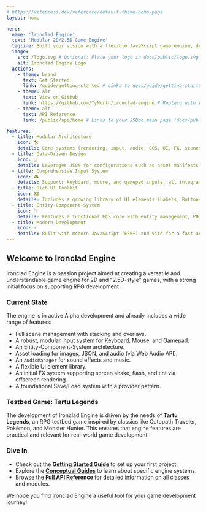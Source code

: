 ```yaml
---
# https://vitepress.dev/reference/default-theme-home-page
layout: home

hero:
  name: 'Ironclad Engine'
  text: 'Modular 2D/2.5D Game Engine'
  tagline: Build your vision with a flexible JavaScript game engine, designed for extensibility and data-driven development.
  image:
    src: /logo.svg # Optional: Place your logo in docs/public/logo.svg
    alt: Ironclad Engine Logo
  actions:
    - theme: brand
      text: Get Started
      link: /guide/getting-started # Links to docs/guide/getting-started.md
    - theme: alt
      text: View on GitHub
      link: https://github.com/TyNorth/ironclad-engine # Replace with your actual GitHub repo link
    - theme: alt
      text: API Reference
      link: /public/api/home # Links to your JSDoc main page (docs/public/api/index.html) or your VitePress API landing page (docs/api/index.md)

features:
  - title: Modular Architecture
    icon: 🛠️
    details: Core systems (rendering, input, audio, ECS, UI, FX, scenes, assets, save/load) are designed as distinct modules, promoting flexibility and maintainability.
  - title: Data-Driven Design
    icon: 📄
    details: Leverages JSON for configurations such as asset manifests and entity prefabs, simplifying content management and iteration.
  - title: Comprehensive Input System
    icon: 🎮
    details: Supports keyboard, mouse, and gamepad inputs, all integrated into a versatile action mapping system for flexible control schemes.
  - title: Rich UI Toolkit
    icon: 🖼️
    details: Includes a growing library of UI elements (Labels, Buttons, Checkboxes, Panels, ValueBars, Sliders, etc.) built on a base element class.
  - title: Entity-Component-System
    icon: 🧩
    details: Features a functional ECS core with entity management, POJO components, systems, and prefab instantiation for scalable game logic.
  - title: Modern Development
    icon: ⚡
    details: Built with modern JavaScript (ES6+) and Vite for a fast and efficient development experience, complemented by JSDoc for API documentation.
---
```


## Welcome to Ironclad Engine

Ironclad Engine is a passion project aimed at creating a versatile and understandable game engine for 2D and "2.5D-style" games, with a strong initial focus on supporting RPG development.

### Current State

The engine is in active Alpha development and already includes a wide range of features:

- Full scene management with stacking and overlays.
- A robust, modular input system for Keyboard, Mouse, and Gamepad.
- An Entity-Component-System architecture.
- Asset loading for images, JSON, and audio (via Web Audio API).
- An `AudioManager` for sound effects and music.
- A flexible UI element library.
- An initial FX system supporting screen shake, flash, and tint via offscreen rendering.
- A foundational Save/Load system with a provider pattern.

### Testbed Game: Tartu Legends

The development of Ironclad Engine is driven by the needs of **Tartu Legends**, an RPG testbed game inspired by classics like Octopath Traveler, Pokémon, and Monster Hunter. This ensures that engine features are practical and relevant for real-world game development.

### Dive In

- Check out the **[Getting Started Guide](./guide/getting-started.md)** to set up your first project.
- Explore the **[Conceptual Guides](./guide/introduction)** to learn about specific engine systems.
- Browse the **[Full API Reference](/public/api/)** for detailed information on all classes and modules.

We hope you find Ironclad Engine a useful tool for your game development journey!
